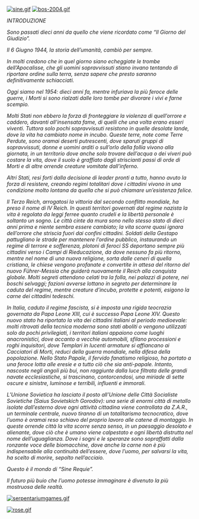 [![sine.gif](https://i.postimg.cc/3Jxrvsvj/sine.gif)](https://postimg.cc/PN0kGFKN)
[![bos-2004.gif](https://i.postimg.cc/FK5QD87B/bos-2004.gif)](https://postimg.cc/rDJbphG1)

_INTRODUZIONE_

_Sono passati dieci anni da quello che viene ricordato come “Il Giorno del Giudizio”._

_Il 6 Giugno 1944, la storia dell’umanità, cambiò per sempre._

_In molti credono che in quel giorno siano echeggiate le trombe dell’Apocalisse, che gli uomini sopravvissuti stiano invano tentando di riportare ordine sulla terra, senza sapere che presto saranno definitivamente schiacciati._

_Oggi siamo nel 1954: dieci anni fa, mentre infuriava la più feroce delle guerre, i Morti si sono rialzati dalle loro tombe per divorare i vivi e farne scempio._

_Molti Stati non ebbero la forza di fronteggiare la violenza di quell’orrore e caddero, davanti all’insensata fame, di quelli che una volta erano esseri viventi. Tuttora solo pochi sopravvissuti resistono in quelle desolate lande, dove la vita ha cambiato nome in incubo. Queste terre, note come Terre Perdute, sono oramai deserti putrescenti, dove sparuti gruppi di sopravvissuti, donne e uomini arditi o sull’orlo della follia vivono alla giornata, in un territorio dove anche solo trovare dell’acqua o dei viveri può costare la vita, dove il suolo è graffiato dagli striscianti passi di orde di Morti e di altre orrende creature vomitate dall’inferno._

_Altri Stati, resi forti dalla decisione di leader pronti a tutto, hanno avuto la forza di resistere, creando regimi totalitari dove i cittadini vivono in una condizione molto lontana da quella che si può chiamare un’esistenza felice._

_Il Terzo Reich, arrogatosi la vittoria dal secondo conflitto mondiale, ha preso il nome di IV Reich. In questi territori governati dal regime nazista la vita è regolata da leggi ferree quanto crudeli e la libertà personale è soltanto un sogno. Le città cinte da mura sono nello stesso stato di dieci anni prima e niente sembra essere cambiato; la vita scorre quasi ignara dell’orrore che striscia fuori dai confini cittadini. Soldati della Gestapo pattugliano le strade per mantenere l’ordine pubblico, instaurando un regime di terrore e sofferenza, plotoni di feroci SS deportano sempre più cittadini verso i Campi di Rieducazione, da dove nessuno fa più ritorno, mentre nel nome di una nuova religione, sorta dalle ceneri di quella cristiana, le chiese vengono profanate e convertite in attesa del ritorno del nuovo Führer-Messia che guiderà nuovamente il Reich alla conquista globale. Molti segreti attendono celati tra la folla, nei palazzi di potere, nei boschi selvaggi; fazioni avverse lottano in segreto per determinare la caduta del regime, mentre creature d’incubo, protette e potenti, esigono la carne dei cittadini tedeschi._

_In Italia, caduto il regime fascista, si è imposta una rigida teocrazia governata da Papa Leone XIII, cui è successo Papa Leone XIV. Questo nuovo stato ha riportato la vita dei cittadini italiani al periodo medioevale: molti ritrovati della tecnica moderna sono stati aboliti o vengono utilizzati solo da pochi privilegiati, i territori italiani appaiono come luoghi anacronistici, dove accanto a vecchie automobili, sfilano processioni e roghi inquisitori, dove Templari in lucenti armature si affiancano ai Cacciatori di Morti, reduci della guerra mondiale, nella difesa della popolazione. Nello Stato Papale, il fervido fanatismo religioso, ha portato a una feroce lotta alle eresie e a tutto ciò che sia anti-papale. Intanto, nascoste negli angoli più bui, non raggiunte dalla luce filtrata delle grandi navate ecclesiastiche, si trascinano, contorcendosi, una miriade di sette oscure e sinistre, luminose e terribili, influenti e immorali._ 

_L’Unione Sovietica ha lasciato il posto all’Unione delle Città Socialiste Sovietiche (Saius Sovietskich Gorodòv): una serie di enormi città di metallo isolate dall’esterno dove ogni attività cittadina viene controllata da Z.A.R., un terminale centrale, nuovo tiranno di un totalitarismo tecnocratico, dove l’uomo è oramai reso schiavo del proprio lavoro alle catene di montaggio. In queste orrende città la vita scorre senza senso, in un paesaggio desolato e alienante, dove ciò che è umano viene calpestato e ogni libertà distrutta nel nome dell’uguaglianza. Dove i sogni e le speranze sono sopraffatti dalla ronzante voce delle biomacchine, dove anche la carne non è più indispensabile alla continuità dell’essere, dove l’uomo, per salvarsi la vita, ha scelto di morire, sepolto nell’acciaio._

_Questo è il mondo di “Sine Requie”._

_Il futuro più buio che l’uomo potesse immaginare è divenuto la più mostruosa delle realtà._

[![serpentariumgames.gif](https://i.postimg.cc/VNc3jthy/serpentariumgames.gif)](https://postimg.cc/rDQnTDcg)

[![rose.gif](https://i.postimg.cc/k59pVmVq/rose.gif)](https://postimg.cc/zytjM4Sc)
